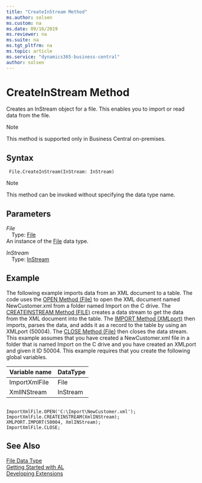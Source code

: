 ```yaml
---
title: "CreateInStream Method"
ms.author: solsen
ms.custom: na
ms.date: 09/16/2019
ms.reviewer: na
ms.suite: na
ms.tgt_pltfrm: na
ms.topic: article
ms.service: "dynamics365-business-central"
author: solsen
---
```

[//]: # (START>DO_NOT_EDIT)
[//]: # (IMPORTANT:Do not edit any of the content between here and the END>DO_NOT_EDIT.)
[//]: # (Any modifications should be made in the .xml files in the ModernDev repo.)
# CreateInStream Method
Creates an InStream object for a file. This enables you to import or read data from the file.

> [!NOTE]
> This method is supported only in Business Central on-premises.

## Syntax
```
 File.CreateInStream(InStream: InStream)
```
> [!NOTE]  
> This method can be invoked without specifying the data type name.  
## Parameters
*File*  
&emsp;Type: [File](file-data-type.md)  
An instance of the [File](file-data-type.md) data type.  

*InStream*  
&emsp;Type: [InStream](../instream/instream-data-type.md)  
  



[//]: # (IMPORTANT: END>DO_NOT_EDIT)

## Example  
 The following example imports data from an XML document to a table. The code uses the [OPEN Method \(File\)](../../methods-auto/file/file-open-method.md) to open the XML document named NewCustomer.xml from a folder named Import on the C drive. The [CREATEINSTREAM Method \(FILE\)](../../methods-auto/file/file-createinstream-method.md) creates a data stream to get the data from the XML document into the table. The [IMPORT Method \(XMLport\)](../../methods-auto/xmlport/xmlport-import-method.md) then imports, parses the data, and adds it as a record to the table by using an XMLport \(50004\). The [CLOSE Method \(File\)](../../methods-auto/file/file-close-method.md) then closes the data stream. This example assumes that you have created a NewCustomer.xml file in a folder that is named Import on the C drive and you have created an XMLport and given it ID 50004. This example requires that you create the following global variables.  

|Variable name|DataType|  
|-------------------|--------------|  
|ImportXmlFile|File|  
|XmlINStream|InStream|  

```  

ImportXmlFile.OPEN('C:\Import\NewCustomer.xml');  
ImportXmlFile.CREATEINSTREAM(XmlINStream);  
XMLPORT.IMPORT(50004, XmlINStream);  
ImportXmlFile.CLOSE;  

```  


## See Also
[File Data Type](file-data-type.md)  
[Getting Started with AL](../../devenv-get-started.md)  
[Developing Extensions](../../devenv-dev-overview.md)
